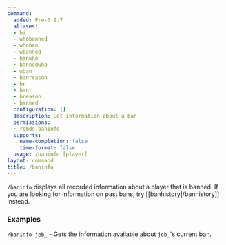 ```yaml
---
command:
  added: Pre-0.2.7
  aliases:
  - bi
  - whobanned
  - whoban
  - wbanned
  - banwho
  - bannedwho
  - wban
  - banreason
  - br
  - banr
  - breason
  - banned
  configuration: []
  description: Get information about a ban.
  permissions:
  - rcmds.baninfo
  supports:
    name-completion: false
    time-format: false
  usage: /baninfo [player]
layout: command
title: /baninfo
---
```


```/baninfo``` displays all recorded information about a player that is banned. If you are looking for information on
past bans, try [[banhistory|/banhistory]] instead.

### Examples

```/baninfo jeb_``` - Gets the information available about ```jeb_```'s current ban.

